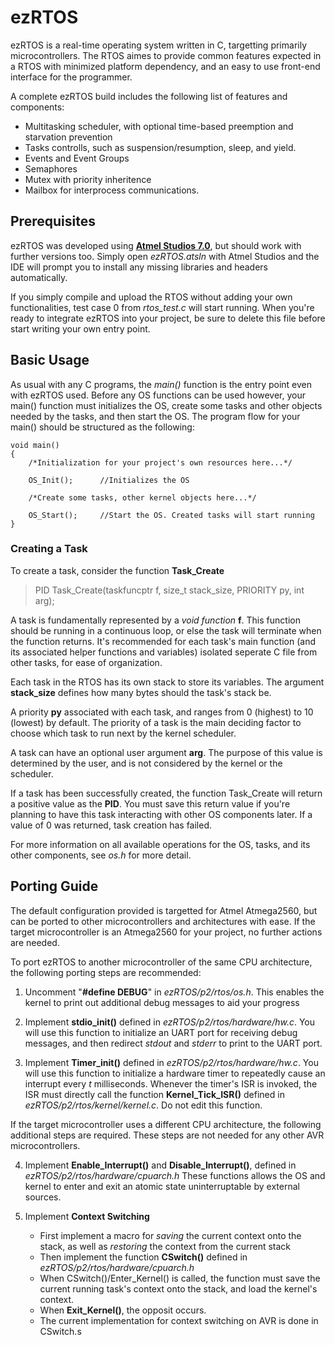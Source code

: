 # ezRTOS

ezRTOS is a real-time operating system written in C, targetting primarily microcontrollers. The RTOS aimes to provide common features expected in a RTOS with minimized platform dependency, and an easy to use front-end interface for the programmer.

A complete ezRTOS build includes the following list of features and components:
- Multitasking scheduler, with optional time-based preemption and starvation prevention
- Tasks controlls, such as suspension/resumption, sleep, and yield. 
- Events and Event Groups
- Semaphores
- Mutex with priority inheritence
- Mailbox for interprocess communications.


## Prerequisites
ezRTOS was developed using [**Atmel Studios 7.0**](https://www.microchip.com/avr-support/atmel-studio-7), but should work with further versions too. 
Simply open _ezRTOS.atsln_ with Atmel Studios and the IDE will prompt you to install any missing libraries and headers automatically.

If you simply compile and upload the RTOS without adding your own functionalities, test case 0 from _rtos_test.c_ will start running.
When you're ready to integrate ezRTOS into your project, be sure to delete this file before start writing your own entry point.

## Basic Usage
As usual with any C programs, the _main()_ function is the entry point even with ezRTOS used. Before any OS functions can be used however, your main() function must initializes the OS, create some tasks and other objects needed by the tasks, and then start the OS. The program flow for your main() should be structured as the following:

```
void main()
{
    /*Initialization for your project's own resources here...*/
    
    OS_Init();      //Initializes the OS
	
    /*Create some tasks, other kernel objects here...*/

	OS_Start();     //Start the OS. Created tasks will start running 
}
```

### Creating a Task
To create a task, consider the function **Task_Create**
>PID Task_Create(taskfuncptr f, size_t stack_size, PRIORITY py, int arg);

A task is fundamentally represented by a _void function_ **f**. This function should be running in a continuous loop, or else the task will terminate when the function returns. It's recommended for each task's main function (and its associated helper functions and variables) isolated seperate C file from other tasks, for ease of organization.

Each task in the RTOS has its own stack to store its variables. The argument **stack_size** defines how many bytes should the task's stack be.

A priority **py** associated with each task, and ranges from 0 (highest) to 10 (lowest) by default. The priority of a task is the main deciding factor to choose which task to run next by the kernel scheduler.

A task can have an optional user argument **arg**. The purpose of this value is determined by the user, and is not considered by the kernel or the scheduler.

If a task has been successfully created, the function Task_Create will return a positive value as the **PID**. You must save this return value if you're planning to have this task interacting with other OS components later. If a value of 0 was returned, task creation has failed.

For more information on all available operations for the OS, tasks, and its other components, see _os.h_ for more detail.

## Porting Guide
The default configuration provided is targetted for Atmel Atmega2560, but can be ported to other microcontrollers and architectures with ease. If the target microcontroller is an Atmega2560 for your project, no further actions are needed.

To port ezRTOS to another microcontroller of the same CPU architecture, the following porting steps are recommended:
1. Uncomment "**#define DEBUG**" in _ezRTOS/p2/rtos/os.h_. 
This enables the kernel to print out additional debug messages to aid your progress

2. Implement **stdio_init()** defined in _ezRTOS/p2/rtos/hardware/hw.c_. 
You will use this function to initialize an UART port for receiving debug messages, and then redirect _stdout_ and _stderr_ to print to the UART port. 

3. Implement **Timer_init()** defined in _ezRTOS/p2/rtos/hardware/hw.c_.
You will use this function to initialize a hardware timer to repeatedly cause an interrupt every _t_ milliseconds. 
Whenever the timer's ISR is invoked, the ISR must directly call the function **Kernel_Tick_ISR()** defined in _ezRTOS/p2/rtos/kernel/kernel.c_. Do not edit this function.

If the target microcontroller uses a different CPU architecture, the following additional steps are required. These steps are not needed for any other AVR microcontrollers.

4. Implement **Enable_Interrupt()** and **Disable_Interrupt()**, defined in  _ezRTOS/p2/rtos/hardware/cpuarch.h_
These functions allows the OS and kernel to enter and exit an atomic state uninterruptable by external sources.

5. Implement **Context Switching**
    - First implement a macro for _saving_ the current context onto the stack, as well as _restoring_ the context from the current stack
    - Then implement the function **CSwitch()** defined in _ezRTOS/p2/rtos/hardware/cpuarch.h_
    - When CSwitch()/Enter_Kernel() is called, the function must save the current running task's context onto the stack, and load the kernel's context.
    - When **Exit_Kernel()**, the opposit occurs.
    - The current implementation for context switching on AVR is done in CSwitch.s
